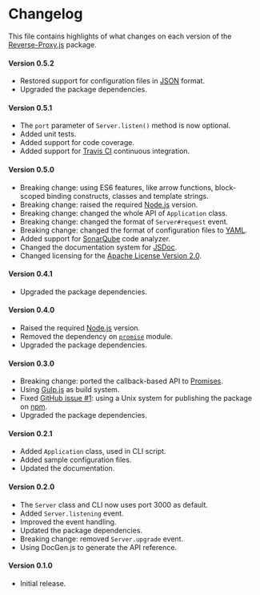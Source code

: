 # Changelog
This file contains highlights of what changes on each version of the [Reverse-Proxy.js](https://github.com/cedx/reverse-proxy.js) package.

#### Version 0.5.2
- Restored support for configuration files in [JSON](http://www.json.org) format.
- Upgraded the package dependencies.

#### Version 0.5.1
- The `port` parameter of `Server.listen()` method is now optional.
- Added unit tests.
- Added support for code coverage.
- Added support for [Travis CI](https://travis-ci.org) continuous integration.

#### Version 0.5.0
- Breaking change: using ES6 features, like arrow functions, block-scoped binding constructs, classes and template strings.
- Breaking change: raised the required [Node.js](http://nodejs.org) version.
- Breaking change: changed the whole API of `Application` class.
- Breaking change: changed the format of `Server#request` event.
- Breaking change: changed the format of configuration files to [YAML](http://yaml.org).
- Added support for [SonarQube](http://www.sonarqube.org) code analyzer.
- Changed the documentation system for [JSDoc](http://usejsdoc.org).
- Changed licensing for the [Apache License Version 2.0](http://www.apache.org/licenses/LICENSE-2.0).

#### Version 0.4.1
- Upgraded the package dependencies.

#### Version 0.4.0
- Raised the required [Node.js](http://nodejs.org) version.
- Removed the dependency on [`promise`](https://www.npmjs.com/package/promise) module.
- Upgraded the package dependencies.

#### Version 0.3.0
- Breaking change: ported the callback-based API to [Promises](https://developer.mozilla.org/en-US/docs/Web/JavaScript/Reference/Global_Objects/Promise).
- Using [Gulp.js](http://gulpjs.com) as build system.
- Fixed [GitHub issue #1](https://github.com/cedx/reverse-proxy.js/issues/1): using a Unix system for publishing the package on [npm](https://www.npmjs.com).
- Upgraded the package dependencies.

#### Version 0.2.1
- Added `Application` class, used in CLI script.
- Added sample configuration files.
- Updated the documentation.

#### Version 0.2.0
- The `Server` class and CLI now uses port 3000 as default.
- Added `Server.listening` event.
- Improved the event handling.
- Updated the package dependencies.
- Breaking change: removed `Server.upgrade` event.
- Using DocGen.js to generate the API reference.

#### Version 0.1.0
- Initial release.
